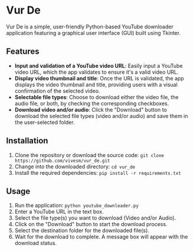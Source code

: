 # Vur De

Vur De is a simple, user-friendly Python-based YouTube downloader application featuring a graphical user interface (GUI) built using Tkinter.

## Features

- **Input and validation of a YouTube video URL**: Easily input a YouTube video URL, which the app validates to ensure it's a valid video URL.
- **Display video thumbnail and title**: Once the URL is validated, the app displays the video thumbnail and title, providing users with a visual confirmation of the selected video.
- **Selectable file types**: Choose to download either the video file, the audio file, or both, by checking the corresponding checkboxes.
- **Download video and/or audio**: Click the "Download" button to download the selected file types (video and/or audio) and save them in the user-selected folder.

## Installation

1. Clone the repository or download the source code: `git clone https://github.com/vivesm/vur_de.git`
2. Change into the downloaded directory: `cd vur_de`
3. Install the required dependencies: `pip install -r requirements.txt`

## Usage

1. Run the application: `python youtube_downloader.py`
2. Enter a YouTube URL in the text box.
3. Select the file type(s) you want to download (Video and/or Audio).
4. Click on the "Download" button to start the download process.
5. Select the destination folder for the downloaded file(s).
6. Wait for the download to complete. A message box will appear with the download status.

